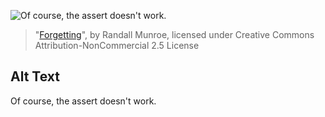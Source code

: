 ![Of course, the assert doesn't work.](https://imgs.xkcd.com/comics/forgetting.png)
> "[Forgetting](https://xkcd.com/379/)", by Randall Munroe, licensed under Creative Commons Attribution-NonCommercial 2.5 License

## Alt Text
Of course, the assert doesn't work.

